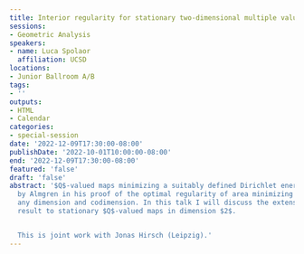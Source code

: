 ```yaml
---
title: Interior regularity for stationary two-dimensional multiple valued maps
sessions:
- Geometric Analysis
speakers:
- name: Luca Spolaor
  affiliation: UCSD
locations:
- Junior Ballroom A/B
tags:
- ''
outputs:
- HTML
- Calendar
categories:
- special-session
date: '2022-12-09T17:30:00-08:00'
publishDate: '2022-10-01T10:00:00-08:00'
end: '2022-12-09T17:30:00-08:00'
featured: 'false'
draft: 'false'
abstract: '$Q$-valued maps minimizing a suitably defined Dirichlet energy were introduce
  by Almgren in his proof of the optimal regularity of area minimizing currents in
  any dimension and codimension. In this talk I will discuss the extension of Almgren''s
  result to stationary $Q$-valued maps in dimension $2$.


  This is joint work with Jonas Hirsch (Leipzig).'
---
```

